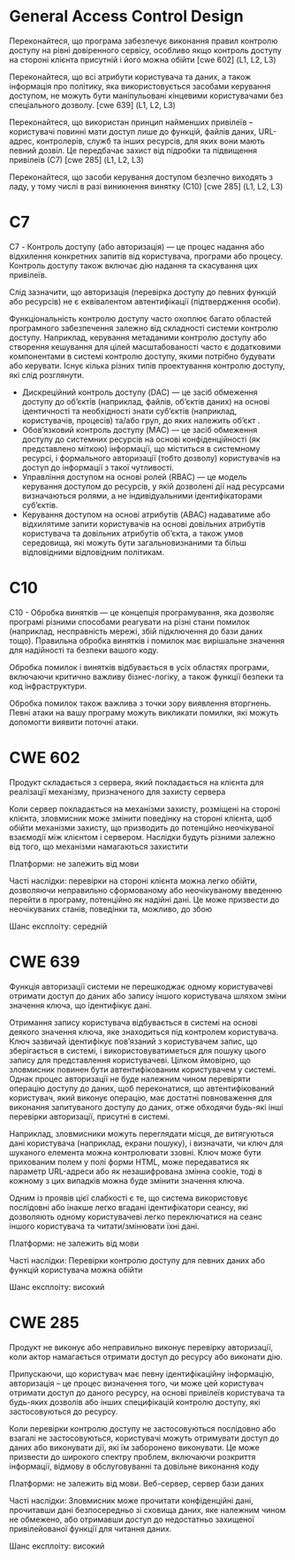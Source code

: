 # General Access Control Design
Переконайтеся, що програма забезпечує виконання правил контролю доступу на рівні довіренного сервісу, особливо якщо контроль доступу на стороні клієнта присутній і його можна обійти [cwe 602] (L1, L2, L3)

Переконайтеся, що всі атрибути користувача та даних, а також інформація про політику, яка використовується засобами керування доступом, не можуть бути маніпульовані кінцевими користувачами без спеціального дозволу. [cwe 639] (L1, L2, L3)

Переконайтеся, що використан принцип найменших привілеїв – користувачі повинні мати доступ лише до функцій, файлів даних, URL-адрес, контролерів, служб та інших ресурсів, для яких вони мають певний дозвіл. Це передбачає захист від підробки та підвищення привілеїв (С7) [cwe 285] (L1, L2, L3)

Переконайтеся, що засоби керування доступом безпечно виходять з ладу, у тому числі в разі виникнення винятку (С10) [cwe 285] (L1, L2, L3)

# C7
C7 - Контроль доступу (або авторизація) — це процес надання або відхилення конкретних запитів від користувача, програми або процесу. Контроль доступу також включає дію надання та скасування цих привілеїв.

Слід зазначити, що авторизація (перевірка доступу до певних функцій або ресурсів) не є еквівалентом автентифікації (підтвердження особи).

Функціональність контролю доступу часто охоплює багато областей програмного забезпечення залежно від складності системи контролю доступу. Наприклад, керування метаданими контролю доступу або створення кешування для цілей масштабованості часто є додатковими компонентами в системі контролю доступу, якими потрібно будувати або керувати. Існує кілька різних типів проектування контролю доступу, які слід розглянути.
- Дискреційний контроль доступу (DAC) — це засіб обмеження доступу до об’єктів (наприклад, файлів, об’єктів даних) на основі ідентичності та необхідності знати суб’єктів (наприклад, користувачів, процесів) та/або груп, до яких належить об’єкт .
- Обов’язковий контроль доступу (MAC) — це засіб обмеження доступу до системних ресурсів на основі конфіденційності (як представлено міткою) інформації, що міститься в системному ресурсі, і формального авторизації (тобто дозволу) користувачів на доступ до інформації з такої чутливості.
- Управління доступом на основі ролей (RBAC) — це модель керування доступом до ресурсів, у якій дозволені дії над ресурсами визначаються ролями, а не індивідуальними ідентифікаторами суб’єктів.
- Керування доступом на основі атрибутів (ABAC) надаватиме або відхилятиме запити користувачів на основі довільних атрибутів користувача та довільних атрибутів об’єкта, а також умов середовища, які можуть бути загальновизнаними та більш відповідними відповідним політикам.

# C10
С10 - Обробка винятків — це концепція програмування, яка дозволяє програмі різними способами реагувати на різні стани помилок (наприклад, несправність мережі, збій підключення до бази даних тощо). Правильна обробка винятків і помилок має вирішальне значення для надійності та безпеки вашого коду.

Обробка помилок і винятків відбувається в усіх областях програми, включаючи критично важливу бізнес-логіку, а також функції безпеки та код інфраструктури.

Обробка помилок також важлива з точки зору виявлення вторгнень. Певні атаки на вашу програму можуть викликати помилки, які можуть допомогти виявити поточні атаки.

# CWE 602
Продукт складається з сервера, який покладається на клієнта для реалізації механізму, призначеного для захисту сервера

Коли сервер покладається на механізми захисту, розміщені на стороні клієнта, зловмисник може змінити поведінку на стороні клієнта, щоб обійти механізми захисту, що призводить до потенційно неочікуваної взаємодії між клієнтом і сервером. Наслідки будуть різними залежно від того, що механізми намагаються захистити

Платформи: не залежить від мови

Часті наслідки: перевірки на стороні клієнта можна легко обійти, дозволяючи неправильно сформованому або неочікуваному введенню перейти в програму, потенційно як надійні дані. Це може призвести до неочікуваних станів, поведінки та, можливо, до збою

Шанс експлоіту: середній

# CWE 639
Функція авторизації системи не перешкоджає одному користувачеві отримати доступ до даних або запису іншого користувача шляхом зміни значення ключа, що ідентифікує дані.

Отримання запису користувача відбувається в системі на основі деякого значення ключа, яке знаходиться під контролем користувача. Ключ зазвичай ідентифікує пов’язаний з користувачем запис, що зберігається в системі, і використовуватиметься для пошуку цього запису для представлення користувачеві. Цілком ймовірно, що зловмисник повинен бути автентифікованим користувачем у системі. Однак процес авторизації не буде належним чином перевіряти операцію доступу до даних, щоб переконатися, що автентифікований користувач, який виконує операцію, має достатні повноваження для виконання запитуваного доступу до даних, отже обходячи будь-які інші перевірки авторизації, присутні в системі.

Наприклад, зловмисники можуть переглядати місця, де витягуються дані користувача (наприклад, екрани пошуку), і визначати, чи ключ для шуканого елемента можна контролювати ззовні. Ключ може бути прихованим полем у полі форми HTML, може передаватися як параметр URL-адреси або як незашифрована змінна cookie, тоді в кожному з цих випадків можна буде змінити значення ключа.

Одним із проявів цієї слабкості є те, що система використовує послідовні або інакше легко вгадані ідентифікатори сеансу, які дозволяють одному користувачеві легко переключатися на сеанс іншого користувача та читати/змінювати їхні дані.

Платформи: не залежить від мови

Часті наслідки: Перевірки контролю доступу для певних даних або функцій користувача можна обійти

Шанс експлоіту: високий

# CWE 285
Продукт не виконує або неправильно виконує перевірку авторизації, коли актор намагається отримати доступ до ресурсу або виконати дію.

Припускаючи, що користувач має певну ідентифікаційну інформацію, авторизація – це процес визначення того, чи може цей користувач отримати доступ до даного ресурсу, на основі привілеїв користувача та будь-яких дозволів або інших специфікацій контролю доступу, які застосовуються до ресурсу.

Коли перевірки контролю доступу не застосовуються послідовно або взагалі не застосовуються, користувачі можуть отримувати доступ до даних або виконувати дії, які їм заборонено виконувати. Це може призвести до широкого спектру проблем, включаючи розкриття інформації, відмову в обслуговуванні та довільне виконання коду

Платформи: не залежить від мови. Веб-сервер, сервер бази даних

Часті наслідки:  Зловмисник може прочитати конфіденційні дані, прочитавши дані безпосередньо зі сховища даних, яке належним чином не обмежено, або отримавши доступ до недостатньо захищеної привілейованої функції для читання даних.

Шанс експлоіту: високий

